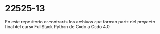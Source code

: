 # 22525-13
En este repositorio encontrarás los archivos que forman parte del proyecto final del curso FullStack Python de Codo a Codo 4.0
